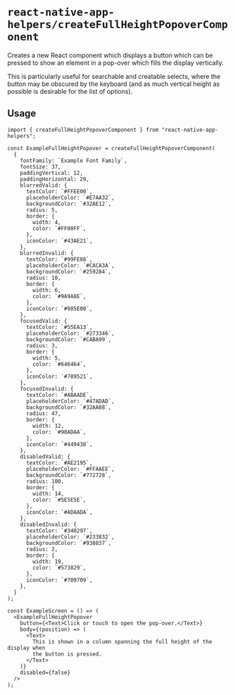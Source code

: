 # `react-native-app-helpers/createFullHeightPopoverComponent`

Creates a new React component which displays a button which can be pressed to
show an element in a pop-over which fills the display vertically.

This is particularly useful for searchable and creatable selects, where the
button may be obscured by the keyboard (and as much vertical height as possible
is desirable for the list of options).

## Usage

```tsx
import { createFullHeightPopoverComponent } from "react-native-app-helpers";

const ExampleFullHeightPopover = createFullHeightPopoverComponent(
  {
    fontFamily: `Example Font Family`,
    fontSize: 37,
    paddingVertical: 12,
    paddingHorizontal: 29,
    blurredValid: {
      textColor: `#FFEE00`,
      placeholderColor: `#E7AA32`,
      backgroundColor: `#32AE12`,
      radius: 5,
      border: {
        width: 4,
        color: `#FF00FF`,
      },
      iconColor: `#43AE21`,
    },
    blurredInvalid: {
      textColor: `#99FE88`,
      placeholderColor: `#CACA3A`,
      backgroundColor: `#259284`,
      radius: 10,
      border: {
        width: 6,
        color: `#9A9A8E`,
      },
      iconColor: `#985E00`,
    },
    focusedValid: {
      textColor: `#55EA13`,
      placeholderColor: `#273346`,
      backgroundColor: `#CABA99`,
      radius: 3,
      border: {
        width: 5,
        color: `#646464`,
      },
      iconColor: `#789521`,
    },
    focusedInvalid: {
      textColor: `#ABAADE`,
      placeholderColor: `#47ADAD`,
      backgroundColor: `#32AA88`,
      radius: 47,
      border: {
        width: 12,
        color: `#98ADAA`,
      },
      iconColor: `#449438`,
    },
    disabledValid: {
      textColor: `#AE2195`,
      placeholderColor: `#FFAAEE`,
      backgroundColor: `#772728`,
      radius: 100,
      border: {
        width: 14,
        color: `#5E5E5E`,
      },
      iconColor: `#ADAADA`,
    },
    disabledInvalid: {
      textColor: `#340297`,
      placeholderColor: `#233832`,
      backgroundColor: `#938837`,
      radius: 2,
      border: {
        width: 19,
        color: `#573829`,
      },
      iconColor: `#709709`,
    },
  }
);

const ExampleScreen = () => (
  <ExampleFullHeightPopover
    button={<Text>Click or touch to open the pop-over.</Text>}
    body={(position) => (
      <Text>
        This is shown in a column spanning the full height of the display when
        the button is pressed.
      </Text>
    )}
    disabled={false}
  />
);
```
